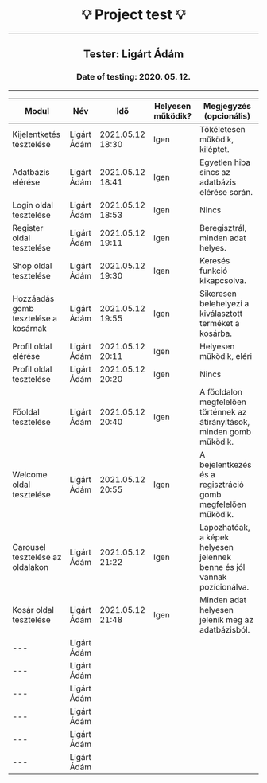 <h1 align= "center">💡️ Project test 💡️</h1>
<hr>
<h2 align= "center"> Tester: Ligárt Ádám </h2>
<h3 align= "center"> Date of testing: 2020. 05. 12. </h3>
<hr>

| Modul | Név | Idő | Helyesen működik? | Megjegyzés (opcionális) |
|-------|------|------|--------------------------|-----------|
| Kijelentketés tesztelése | Ligárt Ádám | 2021.05.12 18:30 | Igen | Tökéletesen működik, kiléptet. |
| Adatbázis elérése | Ligárt Ádám | 2021.05.12 18:41 | Igen | Egyetlen hiba sincs az adatbázis elérése során. |
| Login oldal tesztelése | Ligárt Ádám | 2021.05.12 18:53 | Igen | Nincs |
| Register oldal tesztelése | Ligárt Ádám | 2021.05.12 19:11 | Igen | Beregisztrál, minden adat helyes. |
| Shop oldal tesztelése | Ligárt Ádám | 2021.05.12 19:30 | Igen | Keresés funkció kikapcsolva. |
| Hozzáadás gomb tesztelése a kosárnak | Ligárt Ádám | 2021.05.12 19:55 | Igen | Sikeresen belehelyezi a kiválasztott terméket a kosárba. |
| Profil oldal elérése | Ligárt Ádám | 2021.05.12 20:11 | Igen | Helyesen működik, eléri |
| Profil oldal tesztelése | Ligárt Ádám | 2021.05.12 20:20 | Igen | Nincs |
| Főoldal tesztelése | Ligárt Ádám | 2021.05.12 20:40 | Igen | A főoldalon megfelelően történnek az átirányítások, minden gomb működik. |
| Welcome oldal tesztelése | Ligárt Ádám | 2021.05.12 20:55 | Igen | A bejelentkezés és a regisztráció gomb megfelelően működik. |
| Carousel tesztelése az oldalakon| Ligárt Ádám | 2021.05.12 21:22 | Igen | Lapozhatóak, a képek helyesen jelennek benne és jól vannak pozícionálva. |
| Kosár oldal tesztelése | Ligárt Ádám | 2021.05.12 21:48 | Igen | Minden adat helyesen jelenik meg az adatbázisból. |
| --- | Ligárt Ádám |  |  |  |  |
| --- | Ligárt Ádám |  |  |   |
| --- | Ligárt Ádám |  |  |  |
| --- | Ligárt Ádám |  |  |  |
| --- | Ligárt Ádám |  |  |  |
| --- | Ligárt Ádám |  |  |  |

